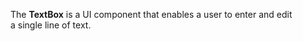 The **TextBox** is&nbsp;a&nbsp;UI component that enables a&nbsp;user to&nbsp;enter and edit a&nbsp;single line of&nbsp;text.
